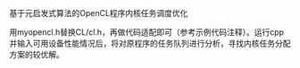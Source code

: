 基于元启发式算法的OpenCL程序内核任务调度优化

用myopencl.h替换CL/cl.h，再做代码适配即可（参考示例代码注释）。运行cpp并输入可用设备性能情况后，将对原程序的任务队列进行分析，寻找内核任务分配方案的较优解。
